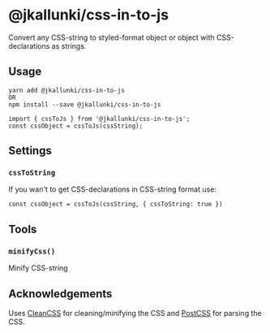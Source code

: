 # @jkallunki/css-in-to-js
Convert any CSS-string to styled-format object or object with CSS-declarations as strings.

## Usage

```
yarn add @jkallunki/css-in-to-js
OR
npm install --save @jkallunki/css-in-to-js
```
```
import { cssToJs } from '@jkallunki/css-in-to-js';
const cssObject = cssToJs(cssString);
```

## Settings

### `cssToString`

If you wan't to get CSS-declarations in CSS-string format use:
```
const cssObject = cssToJs(cssString, { cssToString: true })
```

## Tools

### `minifyCss()`

Minify CSS-string

## Acknowledgements

Uses [CleanCSS](https://github.com/jakubpawlowicz/clean-css) for cleaning/minifying the CSS and [PostCSS](https://github.com/postcss/postcss) for parsing the CSS.
